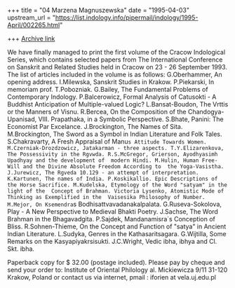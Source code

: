 +++
title = "04 Marzena Magnuszewska"
date = "1995-04-03"
upstream_url = "https://list.indology.info/pipermail/indology/1995-April/002265.html"

+++
[Archive link](https://list.indology.info/pipermail/indology/1995-April/002265.html)

We have finally managed to print the first volume of the Cracow Indological 
Series, which contains selected papers from The International 
Conference on Sanskrit and Related Studies held in Cracow on 23 - 26 
September 1993.
The list of articles included in the volume is as follows:
G.Oberhammer, An opening address.
I.Milewska, Sanskrit Studies in Krakow.
P.Piekarski, In memoriam prof. T.Pobozniak.
G.Bailey, The Fundamental Problems of Contemporary Indology.
P.Balcerowicz, Formal Analysis of Catusokti - A Buddhist Anticipation 
of Multiple-valued Logic?
L.Bansat-Boudon, The Vrttis or the Manners of Visnu.
R.Bercea, On the Composition of the Chandogya-Upanisad, VIII.
Prapathaka, in a Symbolic Perspective.
S.Bhate, Panini: The Economist Par Excelance.
J.Brockington, The Names of Sita.
M.Brockington, The Sword as a Symbol in Indian Literature and Folk 
Tales.
S.Chakravarty, A Fresh Appraisal of Manu`s Attitude Towards Women.
M.Czerniak-Drozdzowicz, Jatakarman - three aspects.
T.Y.Elizarenkova, The Possessivity in the Rgvwda.
R.S.McGregor, Grierson, Ayodhyasimh Upadhyay and the development of 
modern Hindi.
M.Hulin, Human Free-Will and the Divine Absolute Freedom According to 
the Yoga-Vasistha.
J.Jurewicz, The Rgveda 10.129 - an attempt of interpretation.
K.Kartunen, The names of India.
P.Koskikallio. Epic Descriptions of the Horse Sacrifice.
M.Kudelska, Etymology of the Word "satyam" in the light of the 
Concept of Brahman.
Victoria Lysenko, Atomistic Mode of Thinking as Exemplified in the 
Vaisesika Philosophy of Number.
M.Mejor, On Ksemendra`s Bodhisattvavadanakalpalata.
G.Ruseva-Sokolova, Play - A New Perspective to Medieval Bhakti 
Poetry.
J.Sachse, The Word Brahman in the Bhagavadgita.
P.Sajdek, Mandanamisra`s Conception of Bliss.
R.Sohnen-Thieme, On the Concept and Function of "satya" in Ancient 
Indian Literature.
L.Sudyka, Genres in the Kathasaritsagara.
G.Wijtilla, Some Remarks on the Kasyapiyakrsisukti.
J.C.Wright, Vedic ibha, ibhya and Cl. Skt. ibha.

Paperback copy for $ 32.00 (postage included).
Please pay by cheque and send your order to:
 Institute of Oriental Philology
  al. Mickiewicza 9/11
  31-120 Krakow, Poland
or contact us via internet, pmail : iforien at vela.uj.edu.pl





